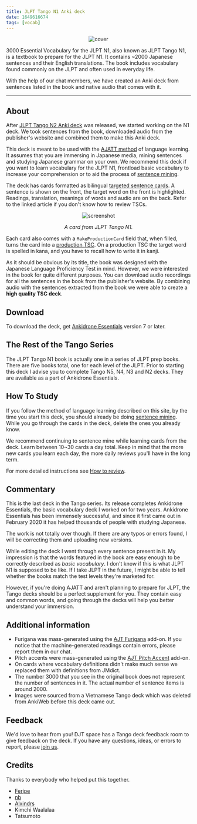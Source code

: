 ```yaml
---
title: JLPT Tango N1 Anki deck
date: 1649616674
tags: [vocab]
---
```


<p align="center">
<img src="img/tango_n1.webp" alt="cover" style="max-height: 400px;">
</p>

3000 Essential Vocabulary for the JLPT N1,
also known as JLPT Tango N1,
is a textbook to prepare for the JLPT N1.
It contains ~2000 Japanese sentences and their English translations.
The book includes vocabulary found commonly on the JLPT and often used in everyday life.

With the help of our chat members,
we have created an Anki deck from
sentences listed in the book
and native audio that comes with it.

****

## About

After [JLPT Tango N2 Anki deck](jlpt-tango-n2-anki-deck.html) was released,
we started working on the N1 deck.
We took sentences from the book,
downloaded audio from the publisher's website
and combined them to make this Anki deck.

This deck is meant to be used with the
[AJATT method](table-of-contents.html)
of language learning.
It assumes that you are immersing in Japanese media,
mining sentences
and studying Japanese grammar
on your own.
We recommend this deck if you want to learn vocabulary for the JLPT N1,
frontload <span title="We find JLPT N1 vocabulary rather basic">basic vocabulary</span>
to increase your comprehension or to aid the process of [sentence mining](sentence-mining.html).

The deck has cards formatted as bilingual
[targeted sentence cards](discussing-various-card-templates.html#targeted-sentence-cards).
A sentence is shown on the front,
the target word on the front is highlighted.
Readings, translation, meanings of words and audio are on the back.
Refer to the linked article if you don't know how to review TSCs.

<p align="center"><img class="shadow" src="img/tango-n1-card.webp" alt="screenshot"></p>
<p align="center"><i>A card from JLPT Tango N1.</i></p>

Each card also comes with a `MakeProductionCard` field that, when filled, turns the card into a
[production TSC](writing-japanese.html#writing-kanji).
On a production TSC the target word is spelled in kana,
and you have to recall how to write it in kanji.

As it should be obvious by its title,
the book was designed with the Japanese Language Proficiency Test in mind.
However, we were interested in the book for quite different purposes.
You can download audio recordings
for all the sentences in the book from the publisher's website.
By combining audio with the sentences extracted from the book
we were able to create a **high quality TSC deck**.

## Download

To download the deck, get [Ankidrone Essentials](ankidrone-essentials.html) version 7 or later.

## The Rest of the Tango Series

The JLPT Tango N1 book is actually one in a series of JLPT prep books.
There are five books total, one for each level of the JLPT.
Prior to starting this deck I advise you to complete Tango N5, N4, N3 and N2 decks.
They are available as a part of Ankidrone Essentials.

## How To Study

If you follow the method of language learning described on this site,
by the time you start this deck,
you should already be doing [sentence mining](sentence-mining.html).
While you go through the cards in the deck,
delete the ones you already know.

We recommend continuing to sentence mine
while learning cards from the deck.
Learn between 10~30 cards a day total.
Keep in mind that the more new cards you learn each day,
the more daily reviews you'll have in the long term.

For more detailed instructions
see [How to review](how-to-review.html).

## Commentary

This is the last deck in the Tango series.
Its release completes Ankidrone Essentials,
the basic vocabulary deck I worked on for two years.
Ankidrone Essentials has been immensely successful,
and since it first came out in February 2020
it has helped thousands of people with studying Japanese.

The work is not totally over though.
If there are any typos or errors found,
I will be correcting them and uploading new versions.

While editing the deck I went through every sentence present in it.
My impression is that
the words featured in the book are easy enough
to be correctly described as *basic vocabulary*.
I don't know if this is what JLPT N1 is supposed to be like.
If I take JLPT in the future, I might be able to tell
whether the books match the test levels they're marketed for.

However,
if you're doing AJATT and aren't planning to prepare for JLPT,
the Tango decks should be a perfect supplement for you.
They contain easy and common words,
and going through the decks will help you better understand your immersion.

## Additional information

* Furigana was mass-generated using the
[AJT Furigana](https://ankiweb.net/shared/info/1344485230)
add-on.
If you notice that the machine-generated readings contain errors,
please report them in our chat.
* Pitch accents were mass-generated using the
[AJT Pitch Accent](https://ankiweb.net/shared/info/1225470483)
add-on.
* On cards where vocabulary definitions didn't make much sense
we replaced them with definitions from JMdict.
* The number 3000 that you see in the original book
does not represent the number of sentences in it.
The actual number of sentence items is around 2000.
* Images were sourced from a Vietnamese Tango deck
which was deleted from AnkiWeb before this deck came out.

## Feedback

We'd love to hear from you!
DJT space has a Tango deck feedback room to give feedback on the deck.
If you have any questions, ideas, or errors to report, please
[join us](join-our-community.html).

## Credits

Thanks to everybody who helped put this together.

* [Feripe](https://t.me/frowkie)
* [nb](https://matrix.to/#/@nb:halogen.city)
* [Alxindrs](https://t.me/Alxindrs)
* Kimchi Waalalaa
* Tatsumoto

